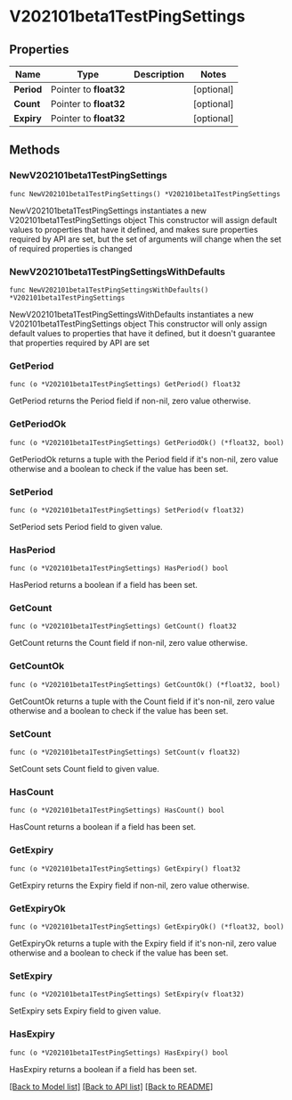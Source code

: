 # V202101beta1TestPingSettings

## Properties

Name | Type | Description | Notes
------------ | ------------- | ------------- | -------------
**Period** | Pointer to **float32** |  | [optional] 
**Count** | Pointer to **float32** |  | [optional] 
**Expiry** | Pointer to **float32** |  | [optional] 

## Methods

### NewV202101beta1TestPingSettings

`func NewV202101beta1TestPingSettings() *V202101beta1TestPingSettings`

NewV202101beta1TestPingSettings instantiates a new V202101beta1TestPingSettings object
This constructor will assign default values to properties that have it defined,
and makes sure properties required by API are set, but the set of arguments
will change when the set of required properties is changed

### NewV202101beta1TestPingSettingsWithDefaults

`func NewV202101beta1TestPingSettingsWithDefaults() *V202101beta1TestPingSettings`

NewV202101beta1TestPingSettingsWithDefaults instantiates a new V202101beta1TestPingSettings object
This constructor will only assign default values to properties that have it defined,
but it doesn't guarantee that properties required by API are set

### GetPeriod

`func (o *V202101beta1TestPingSettings) GetPeriod() float32`

GetPeriod returns the Period field if non-nil, zero value otherwise.

### GetPeriodOk

`func (o *V202101beta1TestPingSettings) GetPeriodOk() (*float32, bool)`

GetPeriodOk returns a tuple with the Period field if it's non-nil, zero value otherwise
and a boolean to check if the value has been set.

### SetPeriod

`func (o *V202101beta1TestPingSettings) SetPeriod(v float32)`

SetPeriod sets Period field to given value.

### HasPeriod

`func (o *V202101beta1TestPingSettings) HasPeriod() bool`

HasPeriod returns a boolean if a field has been set.

### GetCount

`func (o *V202101beta1TestPingSettings) GetCount() float32`

GetCount returns the Count field if non-nil, zero value otherwise.

### GetCountOk

`func (o *V202101beta1TestPingSettings) GetCountOk() (*float32, bool)`

GetCountOk returns a tuple with the Count field if it's non-nil, zero value otherwise
and a boolean to check if the value has been set.

### SetCount

`func (o *V202101beta1TestPingSettings) SetCount(v float32)`

SetCount sets Count field to given value.

### HasCount

`func (o *V202101beta1TestPingSettings) HasCount() bool`

HasCount returns a boolean if a field has been set.

### GetExpiry

`func (o *V202101beta1TestPingSettings) GetExpiry() float32`

GetExpiry returns the Expiry field if non-nil, zero value otherwise.

### GetExpiryOk

`func (o *V202101beta1TestPingSettings) GetExpiryOk() (*float32, bool)`

GetExpiryOk returns a tuple with the Expiry field if it's non-nil, zero value otherwise
and a boolean to check if the value has been set.

### SetExpiry

`func (o *V202101beta1TestPingSettings) SetExpiry(v float32)`

SetExpiry sets Expiry field to given value.

### HasExpiry

`func (o *V202101beta1TestPingSettings) HasExpiry() bool`

HasExpiry returns a boolean if a field has been set.


[[Back to Model list]](../README.md#documentation-for-models) [[Back to API list]](../README.md#documentation-for-api-endpoints) [[Back to README]](../README.md)


